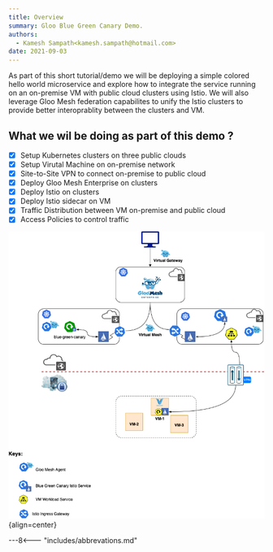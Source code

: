 ```yaml
---
title: Overview
summary: Gloo Blue Green Canary Demo.
authors:
  - Kamesh Sampath<kamesh.sampath@hotmail.com>
date: 2021-09-03
---
```


As part of this short tutorial/demo we will be deploying a simple colored hello world microservice and explore how to integrate the service running on an on-premise VM with public cloud clusters using Istio. We will also leverage Gloo Mesh federation capabilites to unify the Istio clusters to provide better interoprablity between the clusters and VM. 

## What we wil be doing as part of this demo ?

- [x] Setup Kubernetes clusters on three public clouds
- [x] Setup Virutal Machine on on-premise network
- [x] Site-to-Site VPN to connect on-premise to public cloud
- [x] Deploy Gloo Mesh Enterprise on clusters
- [x] Deploy Istio on clusters
- [x] Deploy Istio sidecar on VM
- [x] Traffic Distribution between VM on-premise and public cloud
- [x] Access Policies to control traffic

![Demo Architecture](./images/architecture.png){align=center}

---8<--- "includes/abbrevations.md"
